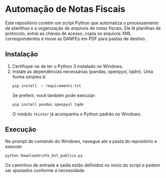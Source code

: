 # Automação de Notas Fiscais

Este repositório contém um script Python que automatiza o processamento de planilhas e a organização de arquivos de notas fiscais. Ele lê planilhas de protocolo, extrai as chaves de acesso, copia os arquivos XML correspondentes e move as DANFEs em PDF para pastas de destino.

## Instalação

1. Certifique-se de ter o Python 3 instalado no Windows.
2. Instale as dependências necessárias (pandas, openpyxl, tqdm). Uma forma simples é:
   ```cmd
   pip install -r requirements.txt
   ```
   Se preferir, você também pode executar:
   ```cmd
   pip install pandas openpyxl tqdm
   ```
   O módulo `tkinter` já acompanha o Python padrão no Windows.

## Execução

No prompt de comando do Windows, navegue até a pasta do repositório e execute:

```cmd
python Downloads\nfe_bot_publico.py
```

Os caminhos de entrada e saída estão definidos no início do script e podem ser ajustados conforme a necessidade.
